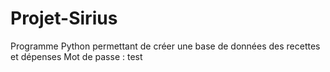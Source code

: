 # Projet-Sirius
Programme Python permettant de créer une base de données des recettes et dépenses
Mot de passe : test

